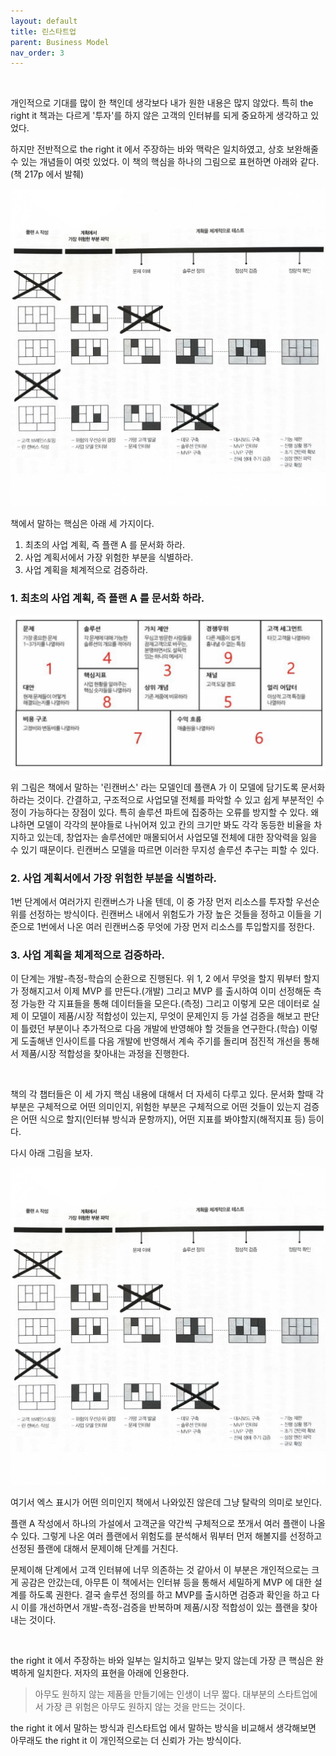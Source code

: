 ```yaml
---
layout: default
title: 린스타트업
parent: Business Model
nav_order: 3
---
```


<br>

개인적으로 기대를 많이 한 책인데 생각보다 내가 원한 내용은 많지 않았다. 특히 the right it 책과는 다르게 '투자'를 하지 않은 고객의 인터뷰를
되게 중요하게 생각하고 있었다.

하지만 전반적으로 the right it 에서 주장하는 바와 맥락은 일치하였고, 상호 보완해줄 수 있는 개념들이 여럿 있었다.
이 책의 핵심을 하나의 그림으로 표현하면 아래와 같다.(책 217p 에서 발췌)

![](/images/concept_lean_startup.jpeg)

책에서 말하는 핵심은 아래 세 가지이다.

1. 최초의 사업 계획, 즉 플랜 A 를 문서화 하라.
2. 사업 계획서에서 가장 위험한 부분을 식별하라.
3. 사업 계획을 체계적으로 검증하라.

### 1. 최초의 사업 계획, 즉 플랜 A 를 문서화 하라.

![](/images/concept_lean_canvas.png)

위 그림은 책에서 말하는 '린캔버스' 라는 모델인데 플랜A 가 이 모델에 담기도록 문서화하라는 것이다.
간결하고, 구조적으로 사업모델 전체를 파악할 수 있고 쉽게 부분적인 수정이 가능하다는 장점이 있다.
특히 솔루션 파트에 집중하는 오류를 방지할 수 있다. 왜냐하면 모델이 각각의 분야들로 나뉘어져 있고
칸의 크기만 봐도 각각 동등한 비율을 차지하고 있는데, 창업자는 솔루션에만 매몰되어서 사업모델 전체에 대한 장악력을 잃을 수 있기 때문이다.
린캔버스 모델을 따르면 이러한 무지성 솔루션 추구는 피할 수 있다.

### 2. 사업 계획서에서 가장 위험한 부분을 식별하라.

1번 단계에서 여러가지 린캔버스가 나올 텐데, 이 중 가장 먼저 리소스를 투자할 우선순위를 선정하는 방식이다.
린캔버스 내에서 위험도가 가장 높은 것들을 정하고 이들을 기준으로 1번에서 나온 여러 린캔버스중 무엇에 가장 먼저 리소스를 투입할지를 정한다.

### 3. 사업 계획을 체계적으로 검증하라.

이 단계는 개발-측정-학습의 순환으로 진행된다. 위 1, 2 에서 무엇을 할지 뭐부터 할지가 정해지고서 이제 MVP 를 만든다.(개발)
그리고 MVP 를 출시하여 이미 선정해둔 측정 가능한 각 지표들을 통해 데이터들을 모은다.(측정) 그리고 이렇게 모은 데이터로 실제 이 모델이
제품/시장 적합성이 있는지, 무엇이 문제인지 등 가설 검증을 해보고 판단이 틀렸던 부분이나 추가적으로 다음 개발에 반영해야 할 것들을
연구한다.(학습) 이렇게 도출해낸 인사이트를 다음 개발에 반영해서 계속 주기를 돌리며 점진적 개선을 통해서 제품/시장 적합성을 찾아내는 과정을 진행한다.

<br>

책의 각 챕터들은 이 세 가지 핵심 내용에 대해서 더 자세히 다루고 있다. 문서화 할때 각 부분은 구체적으로 어떤 의미인지, 위험한 부분은 구체적으로 어떤 것들이 있는지
검증은 어떤 식으로 할지(인터뷰 방식과 문항까지), 어떤 지표를 봐야할지(해적지표 등) 등이다.

다시 아래 그림을 보자.

![](/images/concept_lean_startup.jpeg)

여기서 엑스 표시가 어떤 의미인지 책에서 나와있진 않은데 그냥 탈락의 의미로 보인다.

플랜 A 작성에서 하나의 가설에서 고객군을 약간씩 구체적으로 쪼개서 여러 플랜이 나올 수 있다. 그렇게 나온 여러 플랜에서 위험도를 분석해서 뭐부터 먼저 해볼지를 선정하고
선정된 플랜에 대해서 문제이해 단계를 거친다.

문제이해 단계에서 고객 인터뷰에 너무 의존하는 것 같아서 이 부분은 개인적으로는 크게 공감은 안갔는데, 아무튼 이 책에서는 인터뷰 등을 통해서 세밀하게 MVP 에 대한 설계를 하도록 권한다.
결국 솔루션 정의를 하고 MVP를 출시하면 검증과 확인을 하고 다시 이를 개선하면서 개발-측정-검증을 반복하며 제품/시장 적합성이 있는 플랜을 찾아내는 것이다.

<br>

the right it 에서 주장하는 바와 일부는 일치하고 일부는 맞지 않는데 가장 큰 핵심은 완벽하게 일치한다. 저자의 표현을 아래에 인용한다.

> 아무도 원하지 않는 제품을 만들기에는 인생이 너무 짧다.
> 대부분의 스타트업에서 가장 큰 위험은 아무도 원하지 않는 것을 만드는 것이다.

the right it 에서 말하는 방식과 린스타트업 에서 말하는 방식을 비교해서 생각해보면 아무래도 the right it 이 개인적으로는 더 신뢰가 가는 방식이다.

